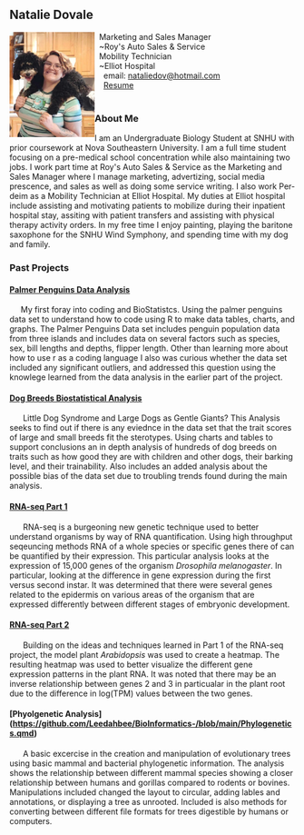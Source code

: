 ## Natalie Dovale

<img src="SiteFiles/lylahandme.jpg" align="left" width=150>&nbsp; Marketing and Sales Manager<br/>
&nbsp; ~Roy's Auto Sales & Service <br/>
&nbsp; Mobility Technician <br/>
&nbsp; ~Elliot Hospital <br/>
&nbsp; &nbsp; email: nataliedov@hotmail.com<br/>
&nbsp; &nbsp; [Resume](https://docs.google.com/document/d/14Z6EaGyPkXhglJOP3bw3A3wkWA113if3x3NgrTIWwkE/edit?usp=sharing)
<br/>
<br/>

### About Me
I am an Undergraduate Biology Student at SNHU with prior coursework at Nova Southeastern University. I am a full time student focusing on a pre-medical school concentration while also maintaining two jobs. I work part time at Roy's Auto Sales & Service as the Marketing and Sales Manager where I manage marketing, advertizing, social media prescence, and sales as well as doing some service writing. I also work Per-deim as a Mobility Technician at Elliot Hospital. My duties at Elliot hospital include assisting and motivating patients to mobilize during their inpatient hospital stay, assiting with patient transfers and assisting with physical therapy activity orders. In my free time I enjoy painting, playing the baritone saxophone for the SNHU Wind Symphony, and spending time with my dog and family.
<br/>


### Past Projects
#### [Palmer Penguins Data Analysis](https://github.com/Leedahbee/BioStatisticsAnalysis/blob/main/Palmer%20Penguins%20v2.html.md) <br/>
&nbsp; &nbsp; &nbsp;My first foray into coding and BioStatistcs. Using the palmer penguins data set to understand how to code using R to make data tables, charts, and graphs. The Palmer Penguins Data set includes penguin population data from three islands and includes data on several factors such as species, sex, bill lengths and depths, flipper length. Other than learning more about how to use r as a coding language I also was curious whether the data set included any significant outliers, and addressed this question using the knowlege learned from the data analysis in the earlier part of the project.
<br/>

#### [Dog Breeds Biostatistical Analysis](https://github.com/Leedahbee/BioStatisticsAnalysis/blob/main/Dog%20Breeds%20Biostats.qmd) <br/>
&nbsp; &nbsp; &nbsp; Little Dog Syndrome and Large Dogs as Gentle Giants? This Analysis seeks to find out if there is any eviednce in the data set that the trait scores of large and small breeds fit the sterotypes. Using charts and tables to support conclusions an in depth analysis of hundreds of dog breeds on traits such as how good they are with children and other dogs, their barking level, and their trainability. Also includes an added analysis about the possible bias of the data set due to troubling trends found during the main analysis.
<br/>

#### [RNA-seq Part 1](https://github.com/Leedahbee/BioInformatics-/blob/main/RNA%20Seq%20FINAL.qmd) <br/>
&nbsp; &nbsp; &nbsp; RNA-seq is a burgeoning new genetic technique used to better understand organisms by way of RNA quantification. Using high throughput seqeuncing methods RNA of a whole species or specific genes there of can be quantified by their expression. This particular analysis looks at the expression of 15,000 genes of the organism _Drosophila melanogaster_. In particular, looking at the difference in gene expression during the first versus second instar. It was determined that there were several genes related to the epidermis on various areas of the organism that are expressed differently between different stages of embryonic development.
<br/>

#### [RNA-seq Part 2](https://github.com/Leedahbee/BioInformatics-/blob/main/RNA%20Seq%20dos.qmd) <br/>
&nbsp; &nbsp; &nbsp; Building on the ideas and techniques learned in Part 1 of the RNA-seq project, the model plant _Arabidopsis_ was used to create a heatmap. The resulting heatmap was used to better visualize the different gene expression patterns in the plant RNA. It was noted that there may be an inverse relationship between genes 2 and 3 in particualar in the plant root due to the difference in log(TPM) values between the two genes.
<br/>

#### [Phyolgenetic Analysis] (https://github.com/Leedahbee/BioInformatics-/blob/main/Phylogenetics.qmd) <br/>
&nbsp; &nbsp; &nbsp; A basic excercise in the creation and manipulation of evolutionary trees using basic mammal and bacterial phylogenetic information. The analysis shows the relationship between different mammal species showing a closer relationship between humans and gorillas compared to rodents or bovines. Manipulations included changed the layout to circular, adding lables and annotations, or displaying a tree as unrooted. Included is also methods for converting between different file formats for trees digestible by humans or computers.





